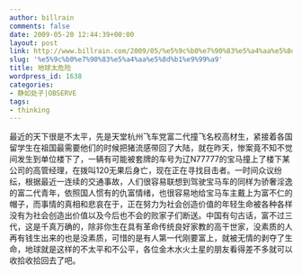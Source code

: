 ```yaml
---
author: billrain
comments: false
date: 2009-05-20 12:44:39+00:00
layout: post
link: http://www.billrain.com/2009/05/%e5%9c%b0%e7%90%83%e5%a4%aa%e5%8d%b1%e9%99%a9/
slug: '%e5%9c%b0%e7%90%83%e5%a4%aa%e5%8d%b1%e9%99%a9'
title: 地球太危险
wordpress_id: 1638
categories:
- 静如处子|OBSERVE
tags:
- thinking
---
```


最近的天下很是不太平，先是天堂杭州飞车党富二代撞飞名校高材生，紧接着各国留学生在祖国最需要他们的时候把猪流感带回了大陆，就在昨天，惨案竟不知不觉间发生到单位楼下了，一辆有可能被套牌的车号为辽N77777的宝马撞上了楼下某公司的高管经理，在拨叫120无果后身亡，现在正在寻找目击者。一时间众议纷纭，根据最近一连续的交通事故，人们很容易联想到驾驶宝马车的同样为骄奢淫逸的富二代青年，依照国人惯有的仇富情绪，也很容易地给宝马车主戴上为富不仁的帽子，而事情的真相和悲哀在于，正在努力为社会创造价值的年轻生命被各种各样没有为社会创造出价值以及今后也不会的败家子们断送。中国有句古话，富不过三代，这是千真万确的，除非你生在具有革命传统良好家教的高干世家，没素质的人再有钱生出来的也是没素质，可惜的是有人第一代刚要富上，就被无情的剥夺了生命，地球就是这样的不太平和不公平，各位金木水火土星的朋友看得差不多就可以收拾收拾回去了吧。
